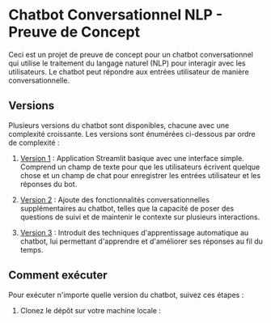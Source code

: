 # Chatbot Conversationnel NLP - Preuve de Concept

Ceci est un projet de preuve de concept pour un chatbot conversationnel qui utilise le traitement du langage naturel (NLP) pour interagir avec les utilisateurs. Le chatbot peut répondre aux entrées utilisateur de manière conversationnelle.

## Versions

Plusieurs versions du chatbot sont disponibles, chacune avec une complexité croissante. Les versions sont énumérées ci-dessous par ordre de complexité :

1. [Version 1](https://github.com/username/chatbot/tree/version-1) : Application Streamlit basique avec une interface simple. Comprend un champ de texte pour que les utilisateurs écrivent quelque chose et un champ de chat pour enregistrer les entrées utilisateur et les réponses du bot.

2. [Version 2](https://github.com/username/chatbot/tree/version-2) : Ajoute des fonctionnalités conversationnelles supplémentaires au chatbot, telles que la capacité de poser des questions de suivi et de maintenir le contexte sur plusieurs interactions.

3. [Version 3](https://github.com/username/chatbot/tree/version-3) : Introduit des techniques d'apprentissage automatique au chatbot, lui permettant d'apprendre et d'améliorer ses réponses au fil du temps.

## Comment exécuter

Pour exécuter n'importe quelle version du chatbot, suivez ces étapes :

1. Clonez le dépôt sur votre machine locale :
